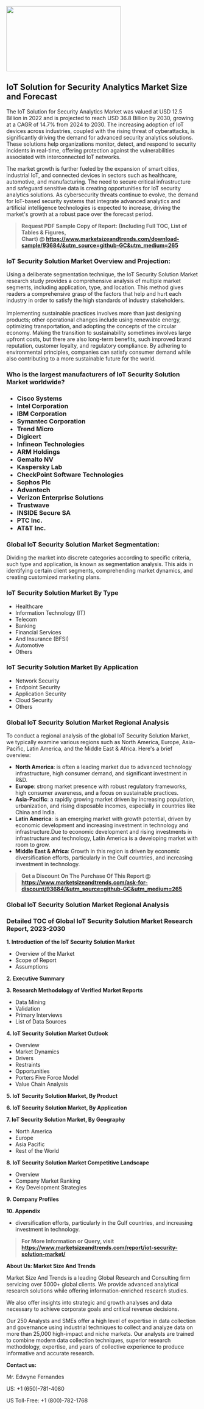 <p><img class="alignnone size-medium wp-image-20088" src="https://ffe5etoiles.com/wp-content/uploads/2024/12/MST1-300x171.png" alt="" width="300" height="171" /></p><h2>IoT Solution for Security Analytics Market Size and Forecast</h2><p>The IoT Solution for Security Analytics Market was valued at USD 12.5 Billion in 2022 and is projected to reach USD 36.8 Billion by 2030, growing at a CAGR of 14.7% from 2024 to 2030. The increasing adoption of IoT devices across industries, coupled with the rising threat of cyberattacks, is significantly driving the demand for advanced security analytics solutions. These solutions help organizations monitor, detect, and respond to security incidents in real-time, offering protection against the vulnerabilities associated with interconnected IoT networks.</p><p>The market growth is further fueled by the expansion of smart cities, industrial IoT, and connected devices in sectors such as healthcare, automotive, and manufacturing. The need to secure critical infrastructure and safeguard sensitive data is creating opportunities for IoT security analytics solutions. As cybersecurity threats continue to evolve, the demand for IoT-based security systems that integrate advanced analytics and artificial intelligence technologies is expected to increase, driving the market's growth at a robust pace over the forecast period.</p></p><blockquote id="" class=""><strong>Request PDF Sample Copy of Report: (Including Full TOC, List of Tables &amp; Figures, Chart)&nbsp;@&nbsp;<strong><a href="https://www.marketsizeandtrends.com/download-sample/93684/&utm_source=github-GC&utm_medium=265" target="_blank">https://www.marketsizeandtrends.com/download-sample/93684/&utm_source=github-GC&utm_medium=265</a></strong></strong></blockquote><h3 id="" class="">IoT Security Solution Market&nbsp;Overview and Projection:</h3><p id="" class="">Using a deliberate segmentation technique, the IoT Security Solution Market research study provides a comprehensive analysis of multiple market segments, including application, type, and location. This method gives readers a comprehensive grasp of the factors that help and hurt each industry in order to satisfy the high standards of industry stakeholders. <br /> <br />Implementing sustainable practices involves more than just designing products; other operational changes include using renewable energy, optimizing transportation, and adopting the concepts of the circular economy. Making the transition to sustainability sometimes involves large upfront costs, but there are also long-term benefits, such improved brand reputation, customer loyalty, and regulatory compliance. By adhering to environmental principles, companies can satisfy consumer demand while also contributing to a more sustainable future for the world.</p><h3 id="" class="">Who is the largest manufacturers of&nbsp;IoT Security Solution Market worldwide?</h3><h3 class=""><p><ul><li>Cisco Systems </li><li> Intel Corporation </li><li> IBM Corporation </li><li> Symantec Corporation </li><li> Trend Micro </li><li> Digicert </li><li> Infineon Technologies </li><li> ARM Holdings </li><li> Gemalto NV </li><li> Kaspersky Lab </li><li> CheckPoint Software Technologies </li><li> Sophos Plc </li><li> Advantech </li><li> Verizon Enterprise Solutions </li><li> Trustwave </li><li> INSIDE Secure SA </li><li> PTC Inc. </li><li> AT&T Inc.</li></ul></p></h3><h3 id="" class="">Global&nbsp;IoT Security Solution Market Segmentation:</h3><p id="" class="">Dividing the market into discrete categories according to specific criteria, such type and application, is known as segmentation analysis. This aids in identifying certain client segments, comprehending market dynamics, and creating customized marketing plans.</p><h3 id="" class="">IoT Security Solution Market&nbsp;By Type</h3><p><p><ul><li>Healthcare </li><li> Information Technology (IT) </li><li> Telecom </li><li> Banking </li><li> Financial Services </li><li> And Insurance (BFSI) </li><li> Automotive </li><li> Others</p></li></ul></p></p><h3 id="" class="">IoT Security Solution Market&nbsp;By Application</h3><p class=""><p><ul><li>Network Security </li><li> Endpoint Security </li><li> Application Security </li><li> Cloud Security </li><li> Others</li></ul></p></p><h3 id="" class="">Global IoT Security Solution Market Regional Analysis</h3><p id="" class="">To conduct a regional analysis of the global IoT Security Solution Market, we typically examine various regions such as North America, Europe, Asia-Pacific, Latin America, and the Middle East &amp; Africa. Here's a brief overview:</p><ul><li><strong>North America</strong>: is often a leading market due to advanced technology infrastructure, high consumer demand, and significant investment in R&amp;D.</li><li><strong>Europe</strong>: strong market presence with robust regulatory frameworks, high consumer awareness, and a focus on sustainable practices.</li><li><strong>Asia-Pacific</strong>: a rapidly growing market driven by increasing population, urbanization, and rising disposable incomes, especially in countries like China and India.</li><li><strong>Latin America</strong>: is an emerging market with growth potential, driven by economic development and increasing investment in technology and infrastructure.Due to economic development and rising investments in infrastructure and technology, Latin America is a developing market with room to grow.</li><li><strong>Middle East &amp; Africa</strong>: Growth in this region is driven by economic diversification efforts, particularly in the Gulf countries, and increasing investment in technology.</li></ul><blockquote id="" class=""><strong>Get a Discount On The Purchase Of This Report @ <strong><a href="https://www.marketsizeandtrends.com/ask-for-discount/93684/&utm_source=github-GC&utm_medium=265" target="_blank">https://www.marketsizeandtrends.com/ask-for-discount/93684/&utm_source=github-GC&utm_medium=265</a></strong></strong></blockquote><h3 id="" class="">Global IoT Security Solution Market Regional Analysis</h3><h3 id="" class="">Detailed TOC of Global IoT Security Solution Market Research Report, 2023-2030</h3><p id="" class=""><strong>1. Introduction of the IoT Security Solution Market</strong></p><ul><li>Overview of the Market</li><li>Scope of Report</li><li>Assumptions</li></ul><p id="" class=""><strong>2. Executive Summary</strong></p><p id="" class=""><strong>3. Research Methodology of Verified Market Reports</strong></p><ul><li>Data Mining</li><li>Validation</li><li>Primary Interviews</li><li>List of Data Sources</li></ul><p id="" class=""><strong>4. IoT Security Solution Market Outlook</strong></p><ul><li>Overview</li><li>Market Dynamics</li><li>Drivers</li><li>Restraints</li><li>Opportunities</li><li>Porters Five Force Model</li><li>Value Chain Analysis</li></ul><p id="" class=""><strong>5. IoT Security Solution Market, By Product</strong></p><p id="" class=""><strong>6. IoT Security Solution Market, By Application</strong></p><p id="" class=""><strong>7. IoT Security Solution Market, By Geography</strong></p><ul><li>North America</li><li>Europe</li><li>Asia Pacific</li><li>Rest of the World</li></ul><p id="" class=""><strong>8. IoT Security Solution Market Competitive Landscape</strong></p><ul><li>Overview</li><li>Company Market Ranking</li><li>Key Development Strategies</li></ul><p id="" class=""><strong>9. Company Profiles</strong></p><p id="" class=""><strong>10. Appendix</strong></p><ul><li>diversification efforts, particularly in the Gulf countries, and increasing investment in technology.</li></ul><blockquote id="" class=""><strong>For More Information or Query, visit <strong><strong><a href="https://www.marketsizeandtrends.com/report/iot-security-solution-market/" target="_blank">https://www.marketsizeandtrends.com/report/iot-security-solution-market/</a></strong></strong></strong></blockquote><p id="" class=""><strong>About Us: Market Size And Trends</strong></p><p id="" class="">Market Size And Trends is a leading Global Research and Consulting firm servicing over 5000+ global clients. We provide advanced analytical research solutions while offering information-enriched research studies.</p><p id="" class="">We also offer insights into strategic and growth analyses and data necessary to achieve corporate goals and critical revenue decisions.</p><p id="" class="">Our 250 Analysts and SMEs offer a high level of expertise in data collection and governance using industrial techniques to collect and analyze data on more than 25,000 high-impact and niche markets. Our analysts are trained to combine modern data collection techniques, superior research methodology, expertise, and years of collective experience to produce informative and accurate research.</p><p id="" class=""><strong>Contact us:</strong></p><p id="" class="">Mr. Edwyne Fernandes</p><p id="" class="">US: +1 (650)-781-4080</p><p id="" class="">US Toll-Free: +1 (800)-782-1768</p>
